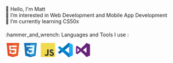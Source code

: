 <div>👋 Hello, I'm Matt</div></div>
<div>👀 I’m interested in Web Development and Mobile App Development</div>
<div>🌱 I’m currently learning CS50x</div>

####
####

<div>:hammer_and_wrench: Languages and Tools I use :</div>
<div>
  
  <img src="https://github.com/devicons/devicon/blob/master/icons/html5/html5-original.svg" title="HTML5" alt="HTML5" height="40" width="40">&nbsp;
  <img src="https://github.com/devicons/devicon/blob/master/icons/css3/css3-original.svg" title="CSS3" alt="CSS3" height="40" width="40">&nbsp;
  <img src="https://github.com/devicons/devicon/blob/master/icons/javascript/javascript-original.svg" title="JavaScript" alt="JavaScript" height="40" width="40">&nbsp;
  <img src="https://github.com/devicons/devicon/blob/master/icons/vscode/vscode-original.svg" title="VSCode" alt="VSCode" width="40" height="40">&nbsp;
  <img src="https://github.com/devicons/devicon/blob/master/icons/visualstudio/visualstudio-plain.svg" title="VisualStudio" alt="VisualStudio" width="40" height="40">&nbsp;
  <!--<img src="https://github.com/devicons/devicon/blob/master/icons/typescript/typescript-original.svg" title="TypeScript" alt="JavaScript" height="40" width="40">&nbsp;-->
  <!--<img src="https://github.com/devicons/devicon/blob/master/icons/angularjs/angularjs-original.svg" title="Angular" alt="Angular" width="40" height="40">&nbsp;-->

</div>
